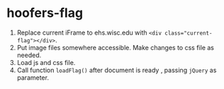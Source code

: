 # hoofers-flag
1. Replace current iFrame to ehs.wisc.edu with `<div class="current-flag"></div>`.
2. Put image files somewhere accessible. Make changes to css file as needed.
3. Load js and css file.
4. Call function `loadFlag()` after document is ready , passing `jQuery` as parameter.
